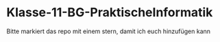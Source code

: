 # Klasse-11-BG-PraktischeInformatik

Bitte markiert das repo mit einem stern, damit ich euch hinzufügen kann
